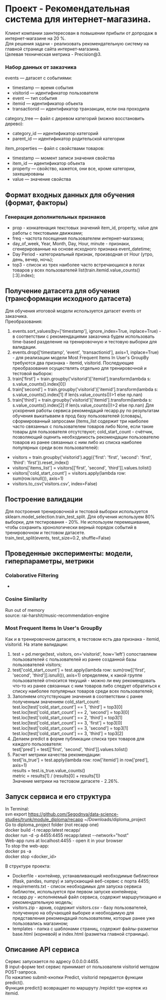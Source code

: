 # Проект - Рекомендательная система для интернет-магазина.
Клиент компании заинтересован в повышении прибыли от допродаж в интернет-магазине на 20 %.<br>
Для решения задачи - реализовать рекомендательную систему на главной странице сайта интернет-магазина.<br>
Целевая техническая метрика - Precision@3.

### Набор данных от заказчика
events — датасет с событиями:
* timestamp — время события
* visitorid — идентификатор пользователя
* event — тип события
* itemid — идентификатор объекта
* transactionid — идентификатор транзакции, если она проходила

category_tree — файл с деревом категорий (можно восстановить дерево):
* category_id — идентификатор категорий
* parent_id — идентификатор родительской категории

item_properties — файл с свойствами товаров:
* timestamp — момент записи значения свойства
* item_id — идентификатор объекта
* property — свойство, кажется, они все, кроме категории, захешированы
* value — значение свойства

## Формат входных данных для обучения (формат, факторы)

### Генерация дополнительных признаков
* prop - конкатенация текстовых значений item_id, property, value для работы с текстовыми движками;
* freq - частота посещения пользователем интернет-магазина;
* day_of_week, Year, Month, Day, Hour, minute - признаки, сгенерированные на основе исходного признака event_datetime;
* Day Period - категориальный признак, производная от Hour (утро, день, вечер, ночь);
* top3 - список из трех наиболее часто встречающихся в логах товаров у всех пользователей list(train.itemid.value_counts()[:3].index);

## Получение датасета для обучения (трансформации исходного датасета)
Для обучения итоговой модели используется датасет events от заказчика. <br>
Преобразования:
1. events.sort_values(by=['timestamp'], ignore_index=True, inplace=True) - в соответствии с рекомендациями заказчика будем использовать time-based разделение на тренировочную и тестовую выборки для валидации.
2. events.drop(['timestamp', 'event', 'transactionid'], axis=1, inplace=True) - для реализации модели Most Frequent Items In User's GroupBy требуются два признака - itemid, visitorid.
Последующие преобразования осуществлять отдельно для тренировочной и тестовой выборок:
3. train['first'] = train.groupby('visitorid')['itemid'].transform(lambda s: s.value_counts().index[0])
4. train['second'] = train.groupby('visitorid')['itemid'].transform(lambda s: s.value_counts().index[1] if len(s.value_counts())>1 else np.nan)
5. train['third'] = train.groupby('visitorid')['itemid'].transform(lambda s: s.value_counts().index[2] if len(s.value_counts())>2 else np.nan)
Для ускорения работы сервиса рекомендаций recapp.py по результатам обучения выкатываем в прод базу пользователей (словарь), сформированный запросами (items_list содержит три наиболее часто связанных с пользователем товаров либо None, если такие товары для пользователя отсутствуют; cold_start_count - счётчик, позволяющий оценить необходимость рекомендации пользователю товаров из ранее связанных с ним либо из списка наиболее популярных среди всех пользователей):
* visitors = train.groupby('visitorid').agg({'first': 'first', 'second': 'first', 'third': 'first'}).reset_index()
* visitors['items_list'] = visitors[['first', 'second', 'third']].values.tolist()
* visitors['cold_start_count'] = visitors.apply(lambda row: sum(row.isnull()), axis=1)
* visitors.to_csv('visitors.csv', index=False)

## Построение валидации
Для построения тренировочной и тестовой выборки используется sklearn.model_selection.train_test_split. Для обучения используем 80% выборки, для тестирования - 20%. Не используем перемешивание, чтобы сохранить хронологически верный порядок событий в тренировочном и тестовом датасете. <br>
train_test_split(events, test_size=0.2, shuffle=False)


## Проведенные эксперименты: модели, гиперпараметры, метрики

### Colaborative Filtering
- 

### Cosine Similarity
Run out of memory <br>
source: rai-harshit/music-recommendation-engine

### Most Frequent Items In User's GroupBy
Как и в тренировочном датасете, в тестовом есть два признака - itemid, visitorid. На этапе валидации:
1. test = pd.merge(test, visitors, on='visitorid', how='left') сопоставляем пользователей с пользователей из ранее созданной базы пользователей visitors;
2. test['cold_start_count'] = test.apply(lambda row: sum(row[['first', 'second', 'third']].isnull()), axis=1) определяем, к какой группе пользователей относится текущий - можно ли ему рекомендовать что-то из ранее связанных с ним товаров либо следует обратиться к списку наиболее популярных товаров среди всех пользователей;
3. Заполняем отсутствующие значения в соответствии с ранее полученным значением cold_start_count:<br>
test.loc[test['cold_start_count'] == 1, 'third'] = top3[0]<br>
test.loc[test['cold_start_count'] == 2, 'second'] = top3[0]<br>
test.loc[test['cold_start_count'] == 2, 'third'] = top3[1]<br>
test.loc[test['cold_start_count'] == 3, 'first'] = top3[0]<br>
test.loc[test['cold_start_count'] == 3, 'second'] = top3[1]<br>
test.loc[test['cold_start_count'] == 3, 'third'] = top3[2]<br>
4. Делаем predict в форме публикации списка трех товаров для каждого пользователя:<br>
test['pred'] = test[['first', 'second', 'third']].values.tolist()
5. Расчет метрики качества рекомендации:<br>
test['is_true'] = test.apply(lambda row: row['itemid'] in row['pred'], axis=1)<br>
results = test.is_true.value_counts()<br>
metric = results[1] / (results[0] + results[1])<br>
Значение метрики на тестовом датасете - 2.26%.

## Запуск сервиса и его структура
In Terminal:<br>
svn export https://github.com/Segodnya/data-science-studies/trunk/module_diploma/recapp ~/Downloads/diploma_project<br>
Go to diploma_project folder (not recapp one)<br>
docker build -t recapp:latest recapp/<br>
docker run -d -p 4455:4455 recapp:latest --network="host"<br>
Web-app runs at localhost:4455 - open it in your browser<br>
To stop the web-app:<br>
docker ps -a<br>
docker stop <docker_id>

В структуре проекта:
* Dockerfile - контейнер, устанавливающий необходимые библиотеки (flask, pandas, numpy) и запускающий веб-сервис с порта 4455;
* requirements.txt - список необходимых для запуска сервиса библиотек, используется при первом запуске контейнера;
* recapp.py - исполняемый файл сервиса, содержит маршрутизацию и рекомендательную модель;
* visitors.zip - архив, содержит visitors.csv - базу пользователей, полученную на обучающей выборке и необходимую для представления рекомендаций пользователям, которые ранее уже пользовались магазином;
* templates - папка с шаблонами страниц, содержит файлы-разметки base.html (корневой) и index.html (разметка главной страницы).

## Описание API сервиса
Сервис запускается по адресу 0.0.0.0:4455.<br>
В input-форме text сервис принимает от пользователя visitorid методом POST-запроса.<br>
По нажатию submit-кнопки Predict, visitorid передается функции predict().<br>
Функция predict() возвращает по маршруту /repidct три-кортеж из itemid.